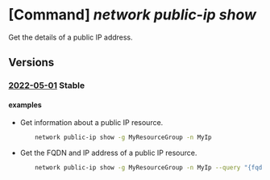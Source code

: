 # [Command] _network public-ip show_

Get the details of a public IP address.

## Versions

### [2022-05-01](/Resources/mgmt-plane/L3N1YnNjcmlwdGlvbnMve30vcmVzb3VyY2Vncm91cHMve30vcHJvdmlkZXJzL21pY3Jvc29mdC5uZXR3b3JrL3B1YmxpY2lwYWRkcmVzc2VzL3t9/2022-05-01.xml) **Stable**

<!-- mgmt-plane /subscriptions/{}/resourcegroups/{}/providers/microsoft.network/publicipaddresses/{} 2022-05-01 -->

#### examples

- Get information about a public IP resource.
    ```bash
        network public-ip show -g MyResourceGroup -n MyIp
    ```

- Get the FQDN and IP address of a public IP resource.
    ```bash
        network public-ip show -g MyResourceGroup -n MyIp --query "{fqdn: dnsSettings.fqdn,address: ipAddress}"
    ```

